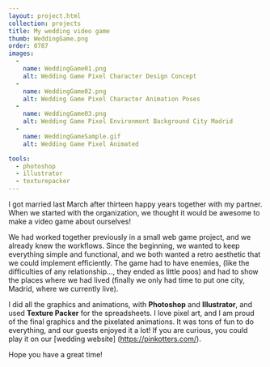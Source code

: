 ```yaml
---
layout: project.html
collection: projects
title: My wedding video game
thumb: WeddingGame.png
order: 0787
images:
  -
    name: WeddingGame01.png
    alt: Wedding Game Pixel Character Design Concept
  -
    name: WeddingGame02.png
    alt: Wedding Game Pixel Character Animation Poses
  -
    name: WeddingGame03.png
    alt: Wedding Game Pixel Environment Background City Madrid
  -
    name: WeddingGameSample.gif
    alt: Wedding Game Pixel Animated

tools:
  - photoshop
  - illustrator
  - texturepacker
---
```


I got married last March after thirteen happy years together with my partner. When we started with the organization, we thought it would be awesome to make a video game about ourselves!

We had worked together previously in a small web game project, and we already knew the workflows. Since the beginning, we wanted to keep everything simple and functional, and we both wanted a retro aesthetic that we could implement efficiently. The game had to have enemies, (like the difficulties of any relationship..., they ended as little poos) and had to show the places where we had lived (finally we only had time to put one city, Madrid, where we currently live).

I did all the graphics and animations, with **Photoshop** and **Illustrator**, and used **Texture Packer** for the spreadsheets.  I love pixel art, and I am proud of the final graphics and the pixelated animations. It was tons of fun to do everything, and our guests enjoyed it a lot! If you are curious, you could play it on our [wedding website] (https://pinkotters.com/).

Hope you have a great time!
